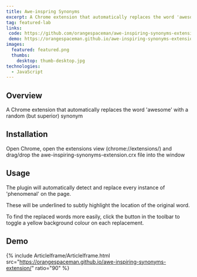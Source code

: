```yaml
---
title: Awe-inspring Synonyms
excerpt: A Chrome extension that automatically replaces the word 'awesome' with a random (but superior) synonym
tag: featured-lab
links:
 code: https://github.com/orangespaceman/awe-inspiring-synonyms-extension
 demo: https://orangespaceman.github.io/awe-inspiring-synonyms-extension/
images:
  featured: featured.png
  thumbs:
    desktop: thumb-desktop.jpg
technologies:
  - JavaScript
---
```


## Overview

A Chrome extension that automatically replaces the word 'awesome' with a random (but superior) synonym

## Installation

Open Chrome, open the extensions view (chrome://extensions/) and drag/drop the awe-inspiring-synonyms-extension.crx file into the window

## Usage

The plugin will automatically detect and replace every instance of 'phenomenal' on the page.

These will be underlined to subtly highlight the location of the original word.

To find the replaced words more easily, click the button in the toolbar to toggle a yellow background colour on each replacement.

## Demo

{% include ArticleIframe/ArticleIframe.html src="https://orangespaceman.github.io/awe-inspiring-synonyms-extension/" ratio="90" %}
